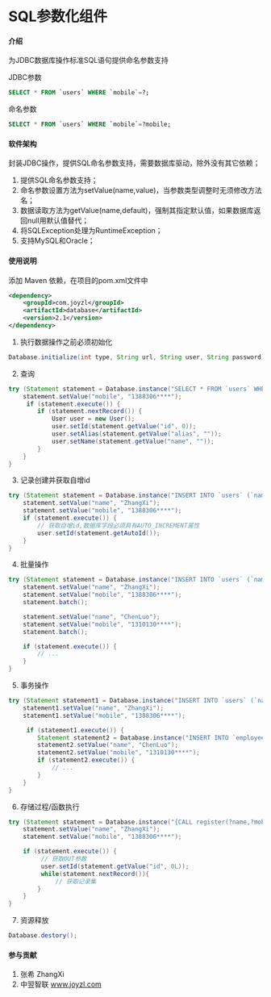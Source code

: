 # SQL参数化组件

#### 介绍
为JDBC数据库操作标准SQL语句提供命名参数支持

JDBC参数
```SQL
SELECT * FROM `users` WHERE `mobile`=?;
```
命名参数
```SQL
SELECT * FROM `users` WHERE `mobile`=?mobile;
```

#### 软件架构
封装JDBC操作，提供SQL命名参数支持，需要数据库驱动，除外没有其它依赖；
1. 提供SQL命名参数支持；
2. 命名参数设置方法为setValue(name,value)，当参数类型调整时无须修改方法名；
3. 数据读取方法为getValue(name,default)，强制其指定默认值，如果数据库返回null用默认值替代；
4. 将SQLException处理为RuntimeException；
5. 支持MySQL和Oracle；

#### 使用说明

添加 Maven 依赖，在项目的pom.xml文件中

```xml
<dependency>
	<groupId>com.joyzl</groupId>
	<artifactId>database</artifactId>
	<version>2.1</version>
</dependency>
```

1.  执行数据操作之前必须初始化
```java
Database.initialize(int type, String url, String user, String password);
```
2.  查询
```java
try (Statement statement = Database.instance("SELECT * FROM `users` WHERE `mobile`=?mobile")){
    statement.setValue("mobile", "1388306****");
     if (statement.execute()) {
        if (statement.nextRecord()) {
            User user = new User();
            user.setId(statement.getValue("id", 0));
            user.setAlias(statement.getValue("alias", ""));
            user.setName(statement.getValue("name", ""));
        }
    }
}
```
3.  记录创建并获取自增id
```java
try (Statement statement = Database.instance("INSERT INTO `users` (`name`,`mobile`) VALUES (?name,?mobile)")){
    statement.setValue("name", "ZhangXi");
    statement.setValue("mobile", "1388306****");
    if (statement.execute()) {
        // 获取自增id,数据库字段必须具有AUTO_INCREMENT属性
        user.setId(statement.getAutoId());
    }
}
```
4. 批量操作
```java
try (Statement statement = Database.instance("INSERT INTO `users` (`name`,`mobile`) VALUES (?name,?mobile)")){
    statement.setValue("name", "ZhangXi");
    statement.setValue("mobile", "1388306****");
    statement.batch();

    statement.setValue("name", "ChenLuo");
    statement.setValue("mobile", "1310130****");
    statement.batch();

    if (statement.execute()) {
        // ...
    }
}
```
5. 事务操作
```java
try (Statement statement1 = Database.instance("INSERT INTO `users` (`name`,`mobile`) VALUES (?name,?mobile)", true)){
    statement1.setValue("name", "ZhangXi");
    statement1.setValue("mobile", "1388306****");

     if (statement1.execute()) {
        Statement statement2 = Database.instance("INSERT INTO `employees` (`name`,`mobile`) VALUES (?name,?mobile)", statement1);
        statement2.setValue("name", "ChenLuo");
        statement2.setValue("mobile", "1310130****");
        if (statement2.execute()) {
            // ...
        }
    }
}
```
6. 存储过程/函数执行
```java
try (Statement statement = Database.instance("{CALL register(?name,?mobile,?id:LONG)}")){
    statement.setValue("name", "ZhangXi");
    statement.setValue("mobile", "1388306****");

    if (statement.execute()) {
         // 获取OUT参数
         user.setId(statement.getValue("id", 0L));
         while(statement.nextRecord()){
             // 获取记录集
        }
    }
}
```
7. 资源释放
```java
Database.destory();
```

#### 参与贡献

1. 张希 ZhangXi
2. 中翌智联 www.joyzl.com